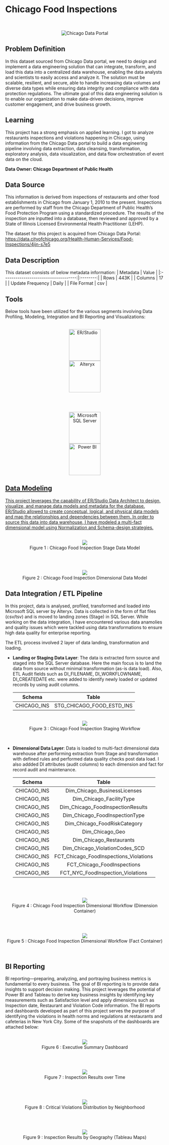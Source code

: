 # Chicago Food Inspections

<br>

<p align="center">
 <img src="./img/chicago-logo.jpg" title="Chicago Data Portal" alt = "Chicago Data Portal" />
</p>

## Problem Definition

In this dataset sourced from Chicago Data portal, we need to design and implement a data engineering solution that can integrate, transform, and load this data into a centralized data warehouse, enabling the data analysts and scientists to easily access and analyze it. The solution must be scalable, resilient, and secure, able to handle increasing data volumes and diverse data types while ensuring data integrity and compliance with data protection regulations. The ultimate goal of this data engineering solution is to enable our organization to make data-driven decisions, improve customer engagement, and drive business growth.

## Learning

This project has a strong emphasis on applied learning. I got to analyze restaurants inspections and violations happening in Chicago, using information from the Chicago Data portal to build a data engineering pipeline involving data extraction, data cleansing, transformation, exploratory analysis, data visualization, and data flow orchestration of event data on the cloud.

**Data Owner: Chicago Department of Public Health**

## Data Source

This information is derived from inspections of restaurants and other food establishments in Chicago from January 1, 2010 to the present. Inspections are performed by staff from the Chicago Department of Public Health’s Food Protection Program using a standardized procedure. The results of the inspection are inputted into a database, then reviewed and approved by a State of Illinois Licensed Environmental Health Practitioner (LEHP). 

The dataset for this project is acquired from Chicago Data Portal:
https://data.cityofchicago.org/Health-Human-Services/Food-Inspections/4ijn-s7e5

## Data Description

This dataset consists of below metadata information:
|              Metadata                |   Value  |
|:------------------------------------:|:--------:|
|               Rows                   |    443K  |
|             Columns                  |     17   |
|          Update Frequency            |   Daily  |
|             File Format              |    csv   |


## Tools 

Below tools have been utilized for the various segments involving Data Profiling, Modeling, Integration and BI Reporting and Visualizations:

<p align="center">  
    <br>
	<a href="#">
        <img height=100 src="img/erstudio.png" alt="ER/Studio" title="ER/Studio" hspace=80> 
  </a>	
 	<a href="#">
        <img height=100 src="img/alteryx.png" alt="Alteryx" title="Alteryx" hspace=80> 
  </a>
    <br>
</p>
<br>
<p align="center">  
    <br>
	<a href="#">
        <img height=100 src="img/mssqlserver-modified.png" alt="Microsoft SQL Server" title="Microsoft SQL Server" hspace=80> 
  </a>	
 	<a href="#">
        <img height=100 src="img/powerbi.png" alt="Power BI" title="Power BI" hspace=80> 
    <br>
</p>

## Data Modeling

This project leverages the capability of ER/Studio Data Architect to design, visualize, and manage data models and metadata for the database. ER/Studio allowed to create conceptual, logical, and physical data models and map the relationships and dependencies between them. In order to source this data into data warehouse, I have modeled a multi-fact dimensional model using Normalization and Schema-design strategies.

<p align="center">  
  <br>
	<a href="#">
        <img src="img/stagemodel.jpg"> 
  </a>		
    <br>
	Figure 1 : Chicago Food Inspection Stage Data Model
</p>
<br>

<p align="center">  
  <br>
	<a href="#">
        <img src="img/dimmodel.jpg"> 
  </a>		
    <br>
	Figure 2 : Chicago Food Inspection Dimensional Data Model
</p>

## Data Integration / ETL Pipeline

In this project, data is analysed, profiled, transformed and loaded into Microsoft SQL server by Alteryx. Data is collected in the form of flat files (csv/tsv) and is moved to landing zones (Stage) in SQL Server. While working on the data integration, I have encountered various data anamolies and quality issues which were tackled using data transformations to ensure high data quality for enterprise reporting.

The ETL process involved 2 layer of data landing, transformation and loading.
- **Landing or Staging Data Layer**: The data is extracted form source and staged into the SQL Server database. Here the main focus is to land the data from source without minimal transformation (as-is data load). Also, ETL Audit fields such as DI_FILENAME, DI_WORKFLOWNAME, DI_CREATEDATE etc. were added to identify newly loaded or updated records by using audit columns.

	|              Schema                  |             Table  	   |
	|:------------------------------------:|:-------------------------:|
	|               CHICAGO_INS            |    STG_CHICAGO_FOOD_ESTD_INS  |
<p align="center">  
  <br>
	<a href="#">
        <img src="img/stage_load.jpg"> 
  </a>		
    <br>
	Figure 3 : Chicago Food Inspection Staging Workflow
</p>
<br>
	
- **Dimensional Data Layer**: Data is loaded to multi-fact dimensional data warehouse after performing extraction from Stage and transformation with defined rules and performed data quality checks post data load. I also addded DI attributes (audit columns) to each dimension and fact for record audit and maintenance.

	|              Schema                  |             Table  	   |
	|:------------------------------------:|:-------------------------:|
	|               CHICAGO_INS                |    Dim_Chicago_BusinessLicenses  |
	|               CHICAGO_INS                |    Dim_Chicago_FacilityType  |
	|               CHICAGO_INS                |    Dim_Chicago_FoodInspectionResults  |
	|               CHICAGO_INS                |    Dim_Chicago_FoodInspectionType  |
	|               CHICAGO_INS                |    Dim_Chicago_FoodRiskCategory  |
	|               CHICAGO_INS                |    Dim_Chicago_Geo  |
	|               CHICAGO_INS                |    Dim_Chicago_Restaurants  |
	|               CHICAGO_INS                |    Dim_Chicago_ViolationCodes_SCD
	|               CHICAGO_INS                |    FCT_Chicago_FoodInspections_Violations  |
	|               CHICAGO_INS                |    FCT_Chicago_FoodInspections  |
	|               CHICAGO_INS                |    FCT_NYC_FoodInspection_Violations  |
<br>
<p align="center">  
  <br>
	<a href="#">
        <img src="img/dimload.jpg">
  </a>		
    <br>
	Figure 4 : Chicago Food Inspection Dimensional Workflow (Dimension Container)
</p>
<br>
<p align="center">  
  <br>
	<a href="#">
        <img src="img/fctload.jpg">
  </a>		
    <br>
	Figure 5 : Chicago Food Inspection Dimensional Workflow (Fact Container) 
</p>
<br>

## BI Reporting

BI reporting—preparing, analyzing, and portraying business metrics is fundamental to every business. The goal of BI reporting is to provide data insights to support decision making. This project leverages the potential of Power BI and Tableau to derive key business insights by identifying key measurements such as Satisfaction level and apply dimensions such as Inspection date, Restaurant and Violation Code information. The BI reports and dashboards developed as part of this project serves the purpose of identifying the violations in health norms and regulations at restaurants and cafeterias in New York City. Some of the snapshots of the dashboards are attached below:

<p align="center">  
  <br>
	<a href="#">
        <img src="img/bi-1.jpg">
  </a>		
    <br>
	Figure 6 : Executive Summary Dashboard
</p>
<br>
<p align="center">  
  <br>
	<a href="#">
        <img src="img/bi-2.jpg">
  </a>		
    <br>
	Figure 7 : Inspection Results over Time
</p>
<br>
<p align="center">  
  <br>
	<a href="#">
        <img src="img/bi-3.jpg">
  </a>		
    <br>
	Figure 8 : Critical Violations Distribution by Neighborhood
</p>
<br>
<p align="center">  
  <br>
	<a href="#">
        <img src="img/bi-4.jpg">
  </a>		
    <br>
	Figure 9 : Inspection Results by Geography (Tableau Maps)
</p>
<br>
